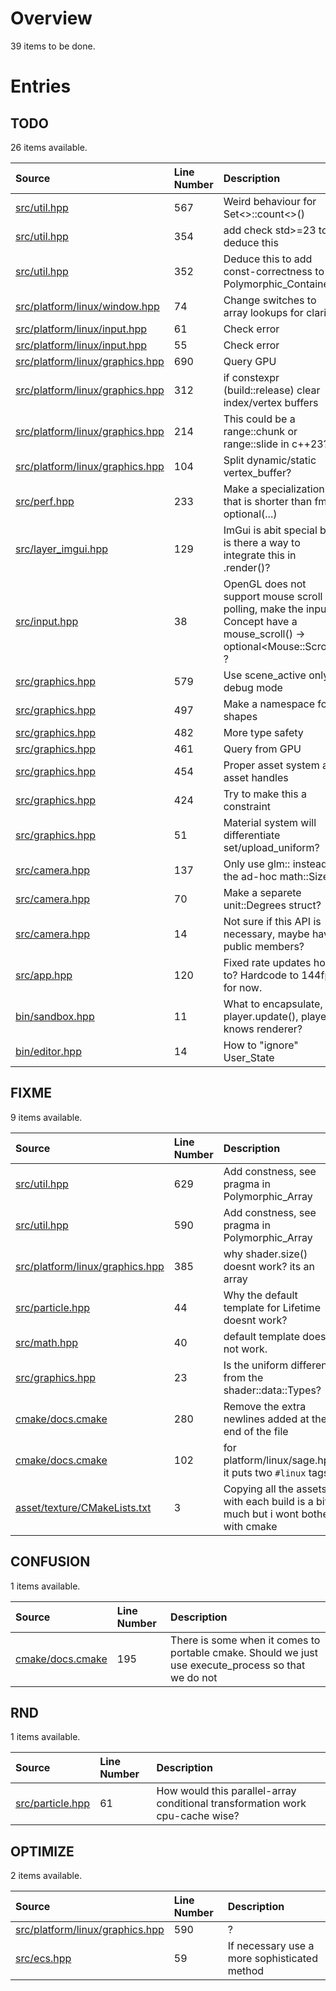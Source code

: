 # Overview

39 items to be done.

# Entries

## TODO

26 items available.

| Source | Line Number | Description |
|:-|:-|:-|
| [src/util.hpp](src/util.hpp) | 567 | Weird behaviour for Set<>::count<>() |
| [src/util.hpp](src/util.hpp) | 354 | add check std>=23 todo deduce this |
| [src/util.hpp](src/util.hpp) | 352 | Deduce this to add const-correctness to Polymorphic_Containers. |
| [src/platform/linux/window.hpp](src/platform/linux/window.hpp) | 74 | Change switches to array lookups for clarity |
| [src/platform/linux/input.hpp](src/platform/linux/input.hpp) | 61 | Check error |
| [src/platform/linux/input.hpp](src/platform/linux/input.hpp) | 55 | Check error |
| [src/platform/linux/graphics.hpp](src/platform/linux/graphics.hpp) | 690 | Query GPU |
| [src/platform/linux/graphics.hpp](src/platform/linux/graphics.hpp) | 312 | if constexpr (build::release) clear index/vertex buffers |
| [src/platform/linux/graphics.hpp](src/platform/linux/graphics.hpp) | 214 | This could be a range::chunk or range::slide in c++23? |
| [src/platform/linux/graphics.hpp](src/platform/linux/graphics.hpp) | 104 | Split dynamic/static vertex_buffer? |
| [src/perf.hpp](src/perf.hpp) | 233 | Make a specialization that is shorter than fmt's optional(...) |
| [src/layer_imgui.hpp](src/layer_imgui.hpp) | 129 | ImGui is abit special but is there a way to integrate this in .render()? |
| [src/input.hpp](src/input.hpp) | 38 | OpenGL does not support mouse scroll polling, make the input Concept have a mouse_scroll() -> optional\<Mouse::Scroll\> ? |
| [src/graphics.hpp](src/graphics.hpp) | 579 | Use scene_active only in debug mode |
| [src/graphics.hpp](src/graphics.hpp) | 497 | Make a namespace for shapes |
| [src/graphics.hpp](src/graphics.hpp) | 482 | More type safety |
| [src/graphics.hpp](src/graphics.hpp) | 461 | Query from GPU |
| [src/graphics.hpp](src/graphics.hpp) | 454 | Proper asset system and asset handles |
| [src/graphics.hpp](src/graphics.hpp) | 424 | Try to make this a constraint |
| [src/graphics.hpp](src/graphics.hpp) | 51 | Material system will differentiate set/upload_uniform? |
| [src/camera.hpp](src/camera.hpp) | 137 | Only use glm:: instead of the ad-hoc math::Size |
| [src/camera.hpp](src/camera.hpp) | 70 | Make a separete unit::Degrees struct? |
| [src/camera.hpp](src/camera.hpp) | 14 | Not sure if this API is necessary, maybe have public members? |
| [src/app.hpp](src/app.hpp) | 120 | Fixed rate updates how to? Hardcode to 144fps for now. |
| [bin/sandbox.hpp](bin/sandbox.hpp) | 11 | What to encapsulate, player.update(), player knows renderer? |
| [bin/editor.hpp](bin/editor.hpp) | 14 | How to "ignore" User_State |

## FIXME

9 items available.

| Source | Line Number | Description |
|:-|:-|:-|
| [src/util.hpp](src/util.hpp) | 629 | Add constness, see pragma in Polymorphic_Array |
| [src/util.hpp](src/util.hpp) | 590 | Add constness, see pragma in Polymorphic_Array |
| [src/platform/linux/graphics.hpp](src/platform/linux/graphics.hpp) | 385 | why shader.size() doesnt work? its an array |
| [src/particle.hpp](src/particle.hpp) | 44 | Why the default template for Lifetime doesnt work? |
| [src/math.hpp](src/math.hpp) | 40 | default template does not work. |
| [src/graphics.hpp](src/graphics.hpp) | 23 | Is the uniform different from the shader::data::Types? |
| [cmake/docs.cmake](cmake/docs.cmake) | 280 | Remove the extra newlines added at the end of the file |
| [cmake/docs.cmake](cmake/docs.cmake) | 102 | for platform/linux/sage.hpp it puts two `#linux` tags |
| [asset/texture/CMakeLists.txt](asset/texture/CMakeLists.txt) | 3 | Copying all the assets with each build is a bit much but i wont bother with cmake |

## CONFUSION

1 items available.

| Source | Line Number | Description |
|:-|:-|:-|
| [cmake/docs.cmake](cmake/docs.cmake) | 195 | There is some when it comes to portable cmake. Should we just use execute_process so that we do not |

## RND

1 items available.

| Source | Line Number | Description |
|:-|:-|:-|
| [src/particle.hpp](src/particle.hpp) | 61 | How would this parallel-array conditional transformation work cpu-cache wise? |

## OPTIMIZE

2 items available.

| Source | Line Number | Description |
|:-|:-|:-|
| [src/platform/linux/graphics.hpp](src/platform/linux/graphics.hpp) | 590 | ? |
| [src/ecs.hpp](src/ecs.hpp) | 59 | If necessary use a more sophisticated method |



